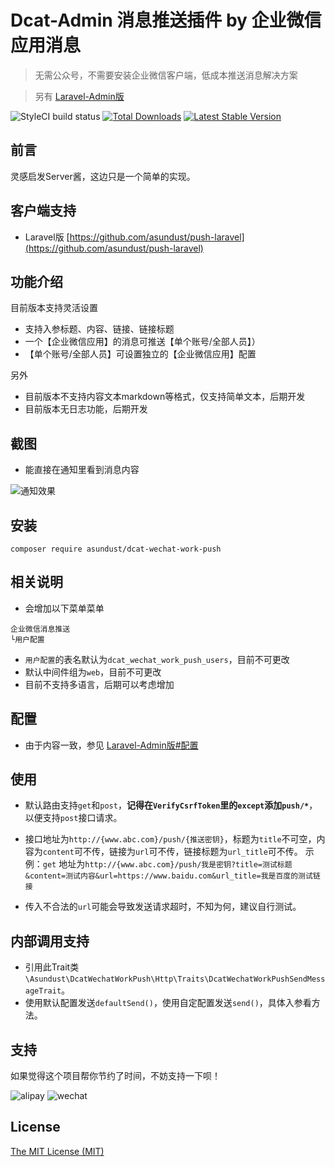 Dcat-Admin 消息推送插件 by 企业微信应用消息
======
> 无需公众号，不需要安装企业微信客户端，低成本推送消息解决方案

> 另有 [Laravel-Admin版](https://github.com/asundust/wechat-work-push)

![StyleCI build status](https://github.styleci.io/repos/382739241/shield)
<a href="https://packagist.org/packages/asundust/dcat-wechat-work-push"><img src="https://img.shields.io/packagist/dt/asundust/dcat-wechat-work-push" alt="Total Downloads"></a>
<a href="https://packagist.org/packages/asundust/dcat-wechat-work-push"><img src="https://img.shields.io/packagist/v/asundust/dcat-wechat-work-push" alt="Latest Stable Version"></a>


## 前言

灵感启发Server酱，这边只是一个简单的实现。

## 客户端支持

- Laravel版 [https://github.com/asundust/push-laravel](https://github.com/asundust/push-laravel)

## 功能介绍

目前版本支持灵活设置

- 支持入参标题、内容、链接、链接标题
- 一个【企业微信应用】的消息可推送【单个账号/全部人员】）
- 【单个账号/全部人员】可设置独立的【企业微信应用】配置

另外

- 目前版本不支持内容文本markdown等格式，仅支持简单文本，后期开发
- 目前版本无日志功能，后期开发

## 截图

- 能直接在通知里看到消息内容

![通知效果](https://user-images.githubusercontent.com/6573979/107605606-a4adfb80-6c6e-11eb-9f71-66309bc41c1e.png)

## 安装

```
composer require asundust/dcat-wechat-work-push
```

## 相关说明

- 会增加以下菜单菜单
```
企业微信消息推送
└用户配置
```
- `用户配置`的表名默认为`dcat_wechat_work_push_users`，目前不可更改
- 默认中间件组为`web`，目前不可更改
- 目前不支持多语言，后期可以考虑增加

## 配置

- 由于内容一致，参见 [Laravel-Admin版#配置](https://github.com/asundust/wechat-work-push#%E9%85%8D%E7%BD%AE)

## 使用

- 默认路由支持`get`和`post`，**记得在`VerifyCsrfToken`里的`except`添加`push/*`**，以便支持`post`接口请求。

- 接口地址为`http://{www.abc.com}/push/{推送密钥}`，标题为`title`不可空，内容为`content`可不传，链接为`url`可不传，链接标题为`url_title`可不传。 示例：`get`
  地址为`http://{www.abc.com}/push/我是密钥?title=测试标题&content=测试内容&url=https://www.baidu.com&url_title=我是百度的测试链接`

- 传入不合法的`url`可能会导致发送请求超时，不知为何，建议自行测试。

## 内部调用支持

- 引用此Trait类`\Asundust\DcatWechatWorkPush\Http\Traits\DcatWechatWorkPushSendMessageTrait`。
- 使用默认配置发送`defaultSend()`，使用自定配置发送`send()`，具体入参看方法。

## 支持

如果觉得这个项目帮你节约了时间，不妨支持一下呗！

![alipay](https://user-images.githubusercontent.com/6573979/91679916-2c4df500-eb7c-11ea-98a7-ab740ddda77d.png)
![wechat](https://user-images.githubusercontent.com/6573979/91679913-2b1cc800-eb7c-11ea-8915-eb0eced94aee.png)

## License

[The MIT License (MIT)](https://opensource.org/licenses/MIT)